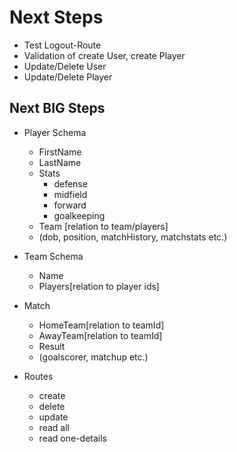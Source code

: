 # Next Steps

- Test Logout-Route
- Validation of create User, create Player
- Update/Delete User
- Update/Delete Player


## Next BIG Steps

- Player Schema
  - FirstName
  - LastName
  - Stats
    - defense
    - midfield
    - forward
    - goalkeeping
  - Team [relation to team/players]
  - (dob, position, matchHistory, matchstats etc.)
- Team Schema
  - Name
  - Players[relation to player ids]
- Match
  - HomeTeam[relation to teamId]
  - AwayTeam[relation to teamId]
  - Result
  - (goalscorer, matchup etc.)

- Routes
  - create
  - delete
  - update
  - read all
  - read one-details
